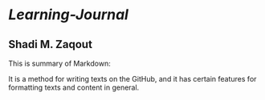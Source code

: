 # *Learning-Journal* 

## Shadi M. Zaqout 
This is summary of Markdown:
 
It is a method for writing texts on the GitHub, and it has certain features for formatting texts and content in general.

 
